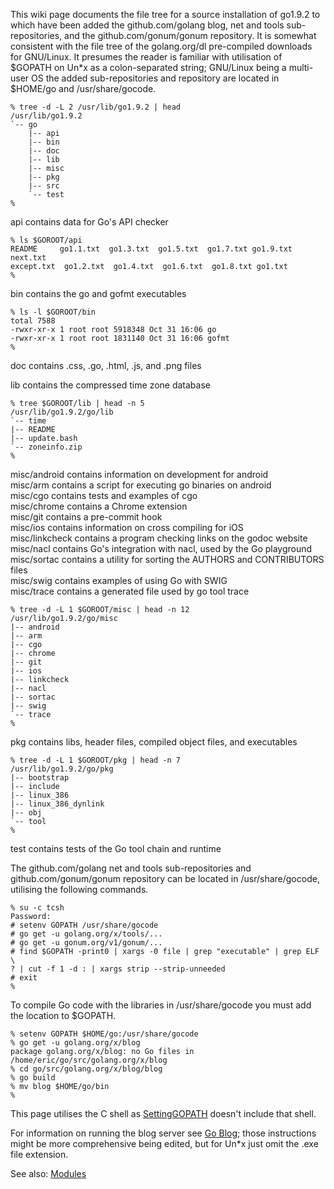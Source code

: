 This wiki page documents the file tree for a source installation of go1.9.2 to which have been added the github.com/golang blog, net and tools sub-repositories, and the github.com/gonum/gonum repository. It is somewhat consistent with the file tree of the golang.org/dl pre-compiled downloads for GNU/Linux. It presumes the reader is familiar with utilisation of $GOPATH on Un*x as a colon-separated string; GNU/Linux being a multi-user OS the added sub-repositories and repository are located in $HOME/go and /usr/share/gocode.

```
% tree -d -L 2 /usr/lib/go1.9.2 | head
/usr/lib/go1.9.2
`-- go
    |-- api
    |-- bin
    |-- doc
    |-- lib
    |-- misc
    |-- pkg
    |-- src
    `-- test
%
```

api contains data for Go's API checker

```
% ls $GOROOT/api
README     go1.1.txt  go1.3.txt  go1.5.txt  go1.7.txt go1.9.txt  next.txt
except.txt  go1.2.txt  go1.4.txt  go1.6.txt  go1.8.txt go1.txt
%
```

bin contains the go and gofmt executables

```
% ls -l $GOROOT/bin
total 7588
-rwxr-xr-x 1 root root 5918348 Oct 31 16:06 go
-rwxr-xr-x 1 root root 1831140 Oct 31 16:06 gofmt
%
```

doc contains .css, .go, .html, .js, and .png files

lib contains the compressed time zone database

```
% tree $GOROOT/lib | head -n 5
/usr/lib/go1.9.2/go/lib
`-- time
|-- README
|-- update.bash
`-- zoneinfo.zip
%
```

misc/android contains information on development for android<br/>
misc/arm contains a script for executing go binaries on android<br/>
misc/cgo contains tests and examples of cgo<br/>
misc/chrome contains a Chrome extension<br/>
misc/git contains a pre-commit hook<br/>
misc/ios contains information on cross compiling for iOS<br/>
misc/linkcheck contains a program checking links on the godoc website<br/>
misc/nacl contains Go's integration with nacl, used by the Go playground<br/>
misc/sortac contains a utility for sorting the AUTHORS and CONTRIBUTORS files<br/>
misc/swig contains examples of using Go with SWIG<br/>
misc/trace contains a generated file used by go tool trace

```
% tree -d -L 1 $GOROOT/misc | head -n 12
/usr/lib/go1.9.2/go/misc
|-- android
|-- arm
|-- cgo
|-- chrome
|-- git
|-- ios
|-- linkcheck
|-- nacl
|-- sortac
|-- swig
`-- trace
%
```

pkg contains libs, header files, compiled object files, and executables

```
% tree -d -L 1 $GOROOT/pkg | head -n 7
/usr/lib/go1.9.2/go/pkg
|-- bootstrap
|-- include
|-- linux_386
|-- linux_386_dynlink
|-- obj
`-- tool
%
```

test contains tests of the Go tool chain and runtime

The github.com/golang net and tools sub-repositories and github.com/gonum/gonum repository can be located in /usr/share/gocode, utilising the following commands.

```
% su -c tcsh
Password:
# setenv GOPATH /usr/share/gocode
# go get -u golang.org/x/tools/...
# go get -u gonum.org/v1/gonum/...
# find $GOPATH -print0 | xargs -0 file | grep "executable" | grep ELF \
? | cut -f 1 -d : | xargs strip --strip-unneeded
# exit
%
```

To compile Go code with the libraries in /usr/share/gocode you must add the location to $GOPATH.

```
% setenv GOPATH $HOME/go:/usr/share/gocode
% go get -u golang.org/x/blog
package golang.org/x/blog: no Go files in /home/eric/go/src/golang.org/x/blog
% cd go/src/golang.org/x/blog/blog
% go build
% mv blog $HOME/go/bin
%
```

This page utilises the C shell as [SettingGOPATH](https://github.com/golang/go/wiki/SettingGOPATH) doesn't include that shell.

For information on running the blog server see [Go Blog](https://github.com/golang/blog); those instructions might be more comprehensive being edited, but for Un*x just omit the .exe
file extension.

See also: [Modules](https://github.com/golang/go/wiki/modules)